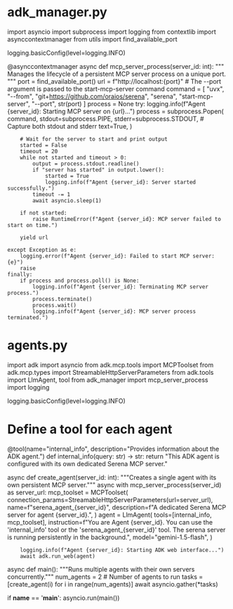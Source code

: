 # adk_manager.py
import asyncio
import subprocess
import logging
from contextlib import asynccontextmanager
from utils import find_available_port

logging.basicConfig(level=logging.INFO)

@asynccontextmanager
async def mcp_server_process(server_id: int):
    """
    Manages the lifecycle of a persistent MCP server process on a unique port.
    """
    port = find_available_port()
    url = f"http://localhost:{port}"
    # The --port argument is passed to the start-mcp-server command
    command = [
        "uvx",
        "--from", "git+https://github.com/oraios/serena",
        "serena",
        "start-mcp-server",
        "--port", str(port)
    ]
    process = None
    try:
        logging.info(f"Agent {server_id}: Starting MCP server on {url}...")
        process = subprocess.Popen(
            command,
            stdout=subprocess.PIPE,
            stderr=subprocess.STDOUT,  # Capture both stdout and stderr
            text=True,
        )

        # Wait for the server to start and print output
        started = False
        timeout = 20
        while not started and timeout > 0:
            output = process.stdout.readline()
            if "server has started" in output.lower():
                started = True
                logging.info(f"Agent {server_id}: Server started successfully.")
            timeout -= 1
            await asyncio.sleep(1)
            
        if not started:
            raise RuntimeError(f"Agent {server_id}: MCP server failed to start on time.")
        
        yield url

    except Exception as e:
        logging.error(f"Agent {server_id}: Failed to start MCP server: {e}")
        raise
    finally:
        if process and process.poll() is None:
            logging.info(f"Agent {server_id}: Terminating MCP server process.")
            process.terminate()
            process.wait()
            logging.info(f"Agent {server_id}: MCP server process terminated.")



# agents.py
import adk
import asyncio
from adk.mcp.tools import MCPToolset
from adk.mcp.types import StreamableHttpServerParameters
from adk.tools import LlmAgent, tool
from adk_manager import mcp_server_process
import logging

logging.basicConfig(level=logging.INFO)

# Define a tool for each agent
@tool(name="internal_info", description="Provides information about the ADK agent.")
def internal_info(query: str) -> str:
    return "This ADK agent is configured with its own dedicated Serena MCP server."

async def create_agent(server_id: int):
    """Creates a single agent with its own persistent MCP server."""
    async with mcp_server_process(server_id) as server_url:
        mcp_toolset = MCPToolset(
            connection_params=StreamableHttpServerParameters(url=server_url),
            name=f"serena_agent_{server_id}",
            description=f"A dedicated Serena MCP server for agent {server_id}.",
        )
        agent = LlmAgent(
            tools=[internal_info, mcp_toolset],
            instruction=f"You are Agent {server_id}. You can use the 'internal_info' tool or the 'serena_agent_{server_id}' tool. The serena server is running persistently in the background.",
            model="gemini-1.5-flash",
        )
        
        logging.info(f"Agent {server_id}: Starting ADK web interface...")
        await adk.run_web(agent)


async def main():
    """Runs multiple agents with their own servers concurrently."""
    num_agents = 2  # Number of agents to run
    tasks = [create_agent(i) for i in range(num_agents)]
    await asyncio.gather(*tasks)


if __name__ == '__main__':
    asyncio.run(main())
